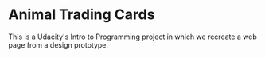 # Animal Trading Cards
This is a Udacity's Intro to Programming project in which we recreate a web page from a design prototype.  